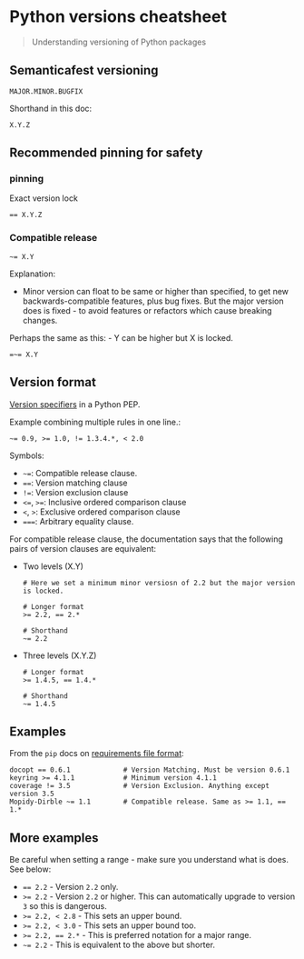 # Python versions cheatsheet
> Understanding versioning of Python packages


## Semanticafest versioning

```
MAJOR.MINOR.BUGFIX
```

Shorthand in this doc:

```
X.Y.Z
```


## Recommended pinning for safety


###  pinning 

Exact version lock


```
== X.Y.Z
```


### Compatible release


```
~= X.Y
```

Explanation:

- Minor version can float to be same or higher than specified, to get new backwards-compatible features, plus bug fixes. But the major version does is fixed - to avoid features or refactors which cause breaking changes.
 

Perhaps the same as this: - Y can be higher but X is locked.

```
=~= X.Y
``` 


## Version format

[Version specifiers](https://www.python.org/dev/peps/pep-0440/#version-specifiers) in a Python PEP.

Example combining multiple rules in one line.:

```
~= 0.9, >= 1.0, != 1.3.4.*, < 2.0
```

Symbols:

- `~=`: Compatible release clause.
- `==`: Version matching clause
- `!=`: Version exclusion clause
- `<=`, `>=`: Inclusive ordered comparison clause
- `<`, `>`: Exclusive ordered comparison clause
- `===`: Arbitrary equality clause.

For compatible release clause, the documentation says that the following pairs of version clauses are equivalent:

- Two levels (X.Y)
    ```
    # Here we set a minimum minor versiosn of 2.2 but the major version is locked.
    
    # Longer format
    >= 2.2, == 2.*
    
    # Shorthand
    ~= 2.2
    ```
- Three levels (X.Y.Z)
    ```
    # Longer format
    >= 1.4.5, == 1.4.*
    
    # Shorthand
    ~= 1.4.5
    ```

## Examples

From the `pip` docs on [requirements file format](https://pip.readthedocs.io/en/stable/reference/pip_install/#requirements-file-format):

```
docopt == 0.6.1             # Version Matching. Must be version 0.6.1
keyring >= 4.1.1            # Minimum version 4.1.1
coverage != 3.5             # Version Exclusion. Anything except version 3.5
Mopidy-Dirble ~= 1.1        # Compatible release. Same as >= 1.1, == 1.*
```

## More examples

Be careful when setting a range - make sure you understand what is does. See below:

- `== 2.2` - Version `2.2` only.
- `>= 2.2` - Version `2.2` or higher. This can automatically upgrade to version `3` so this is dangerous.
- `>= 2.2, < 2.8` - This sets an upper bound.
- `>= 2.2, < 3.0` - This sets an upper bound too.
- `>= 2.2, == 2.*` - This is preferred notation for a major range.
- `~= 2.2` - This is equivalent to the above but shorter.
<!--stackedit_data:
eyJoaXN0b3J5IjpbMTg4OTE3NzM3Nl19
-->